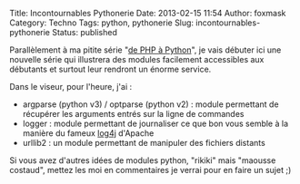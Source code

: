 Title: Incontournables Pythonerie
Date: 2013-02-15 11:54
Author: foxmask
Category: Techno
Tags: python, pythonerie
Slug: incontournables-pythonerie
Status: published

Parallèlement à ma pitite série "[de PHP à
Python](/post/2013/01/14/de-php-a-python-tous-ensemble/ "de PHP à Python : tous ensemble")",
je vais débuter ici une nouvelle série qui illustrera des modules
facilement accessibles aux débutants et surtout leur rendront un énorme
service.

Dans le viseur, pour l'heure, j'ai :

-   argparse (python v3) / optparse (python v2) : module permettant de
    récupérer les arguments entrés sur la ligne de commandes
-   logger : module permettant de journaliser ce que bon vous semble à
    la manière du fameux [log4j](http://logging.apache.org/log4j/1.2/)
    d'Apache
-   urllib2 : un module permettant de manipuler des fichiers distants

Si vous avez d'autres idées de modules python, "rikiki" mais "maousse
costaud", mettez les moi en commentaires je verrai pour en faire un
sujet ;)


